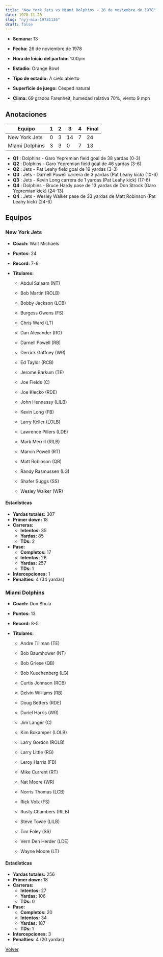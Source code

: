 ```yaml
---
title: "New York Jets vs Miami Dolphins - 26 de noviembre de 1978"
date: 1978-11-26
slug: "nyj-mia-19781126"
draft: false
---
```


* **Semana:** 13
* **Fecha:** 26 de noviembre de 1978

* **Hora de Inicio del partido:** 1:00pm
* **Estadio:** Orange Bowl
* **Tipo de estadio:** A cielo abierto
* **Superficie de juego:** Césped natural
* **Clima:** 69 grados Farenheit, humedad relativa 70%, viento 9 mph





## Anotaciones
| Equipo | 1 | 2 | 3 | 4 | Final |
|--------|---|---|---|---|-------|
| New York Jets  | 0 | 3 | 14 | 7  | 24 |
| Miami Dolphins  | 3 | 3 | 0 | 7  | 13 |
* **Q1** : Dolphins - Garo Yepremian field goal de 38 yardas (0-3)
* **Q2** : Dolphins - Garo Yepremian field goal de 46 yardas (3-6)
* **Q2** : Jets - Pat Leahy field goal de 19 yardas (3-3)
* **Q3** : Jets - Darnell Powell carrera de 3 yardas (Pat Leahy kick) (10-6)
* **Q3** : Jets - Kevin Long carrera de 1 yardas (Pat Leahy kick) (17-6)
* **Q4** : Dolphins - Bruce Hardy pase de 13 yardas de Don Strock (Garo Yepremian kick) (24-13)
* **Q4** : Jets - Wesley Walker pase de 33 yardas de Matt Robinson (Pat Leahy kick) (24-6)


## Equipos


### New York Jets
* **Coach:** Walt Michaels
* **Puntos:** 24
* **Record:** 7-6
* **Titulares:** 

  * Abdul Salaam (NT) 

  * Bob Martin (ROLB) 

  * Bobby Jackson (LCB) 

  * Burgess Owens (FS) 

  * Chris Ward (LT) 

  * Dan Alexander (RG) 

  * Darnell Powell (RB) 

  * Derrick Gaffney (WR) 

  * Ed Taylor (RCB) 

  * Jerome Barkum (TE) 

  * Joe Fields (C) 

  * Joe Klecko (RDE) 

  * John Hennessy (LILB) 

  * Kevin Long (FB) 

  * Larry Keller (LOLB) 

  * Lawrence Pillers (LDE) 

  * Mark Merrill (RILB) 

  * Marvin Powell (RT) 

  * Matt Robinson (QB) 

  * Randy Rasmussen (LG) 

  * Shafer Suggs (SS) 

  * Wesley Walker (WR) 

#### Estadísticas
* **Yardas totales:** 307
* **Primer down:** 18
* **Carreras:**
  * **Intentos:** 35
  * **Yardas:** 85
  * **TDs:** 2
* **Pase:**
  * **Completos:** 17
  * **Intentos:** 26
  * **Yardas:** 257
  * **TDs:** 1
* **Intercepciones:** 1
* **Penalties:** 4 (34 yardas)

### Miami Dolphins
* **Coach:** Don Shula
* **Puntos:** 13
* **Record:** 8-5
* **Titulares:** 

  * Andre Tillman (TE) 

  * Bob Baumhower (NT) 

  * Bob Griese (QB) 

  * Bob Kuechenberg (LG) 

  * Curtis Johnson (RCB) 

  * Delvin Williams (RB) 

  * Doug Betters (RDE) 

  * Duriel Harris (WR) 

  * Jim Langer (C) 

  * Kim Bokamper (LOLB) 

  * Larry Gordon (ROLB) 

  * Larry Little (RG) 

  * Leroy Harris (FB) 

  * Mike Current (RT) 

  * Nat Moore (WR) 

  * Norris Thomas (LCB) 

  * Rick Volk (FS) 

  * Rusty Chambers (RILB) 

  * Steve Towle (LILB) 

  * Tim Foley (SS) 

  * Vern Den Herder (LDE) 

  * Wayne Moore (LT) 

#### Estadísticas
* **Yardas totales:** 256
* **Primer down:** 18
* **Carreras:**
  * **Intentos:** 27
  * **Yardas:** 106
  * **TDs:** 0
* **Pase:**
  * **Completos:** 20
  * **Intentos:** 34
  * **Yardas:** 187
  * **TDs:** 1
* **Intercepciones:** 3
* **Penalties:** 4 (20 yardas)


[Volver](/historia/1978)
